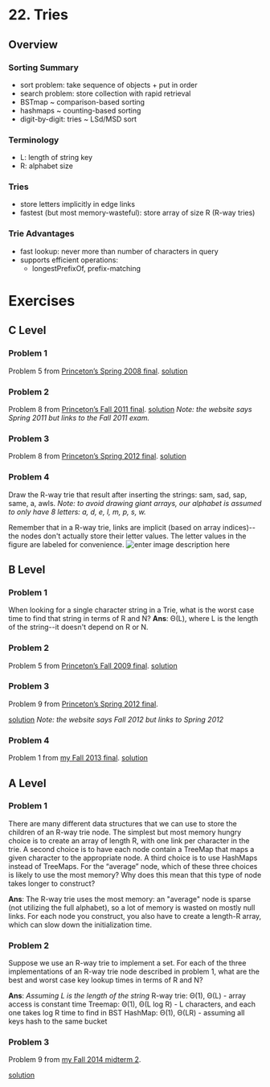# 22. Tries
## Overview
### Sorting Summary
- sort problem: take sequence of objects + put in order
- search problem: store collection with rapid retrieval
- BSTmap ~ comparison-based sorting
- hashmaps ~ counting-based sorting
- digit-by-digit: tries ~ LSd/MSD sort
### Terminology
- L: length of string key
- R: alphabet size
### Tries
- store letters implicitly in edge links
- fastest (but most memory-wasteful): store array of size R (R-way tries)
### Trie Advantages
- fast lookup: never more than number of characters in query
- supports efficient operations:
	- longestPrefixOf, prefix-matching
# Exercises
## C Level
### Problem 1
Problem 5 from  [Princeton’s Spring 2008 final](http://www.cs.princeton.edu/courses/archive/spring15/cos226/exams/fin-s08.pdf).
[solution](https://www.cs.princeton.edu/courses/archive/fall13/cos226/exams/fin-s08-sol.pdf)
### Problem 2
Problem 8 from  [Princeton’s Fall 2011 final](http://www.cs.princeton.edu/courses/archive/spring15/cos226/exams/fin-f11.pdf).
[solution](https://www.cs.princeton.edu/courses/archive/fall13/cos226/exams/fin-f11-sol.pdf)
*Note: the website says Spring 2011 but links to the Fall 2011 exam.*
### Problem 3    
Problem 8 from  [Princeton’s Spring 2012 final](http://www.cs.princeton.edu/courses/archive/spring15/cos226/exams/fin-f12.pdf).
[solution](https://www.cs.princeton.edu/courses/archive/fall13/cos226/exams/fin-s12-sol.pdf)
### Problem 4
Draw the R-way trie that result after inserting the strings: sam, sad, sap, same, a, awls.
*Note: to avoid drawing giant arrays, our alphabet is assumed to only have 8 letters: a, d, e, l, m, p, s, w.*

Remember that in a R-way trie, links are implicit (based on array indices)--the nodes don't actually store their letter values. The letter values in the figure are labeled for convenience. 
![enter image description here](https://i.ibb.co/2cnTsXG/21-c-4.png)
## B Level
### Problem 1
When looking for a single character string in a Trie, what is the worst case time to find that string in terms of R and N?
**Ans**: Θ(L), where L is the length of the string--it doesn't depend on R or N.
### Problem 2
Problem 5 from  [Princeton’s Fall 2009 final](http://www.cs.princeton.edu/courses/archive/spring15/cos226/exams/fin-f09.pdf).
[solution](https://www.cs.princeton.edu/courses/archive/fall13/cos226/exams/fin-f09-sol.pdf)
### Problem 3    
Problem 9 from  [Princeton’s Spring 2012 final](http://www.cs.princeton.edu/courses/archive/spring15/cos226/exams/fin-s12.pdf).

[solution](https://www.cs.princeton.edu/courses/archive/fall13/cos226/exams/fin-s12-sol.pdf)
*Note: the website says Fall 2012 but links to Spring 2012*
### Problem 4    
Problem 1 from  [my Fall 2013 final](http://www.cs.princeton.edu/courses/archive/fall13/cos226/exams/fin-f13.pdf).
[solution](https://www.cs.princeton.edu/courses/archive/fall13/cos226/exams/fin-f13-sol.pdf)

## A Level
### Problem 1
There are many different data structures that we can use to store the children of an R-way trie node. The simplest but most memory hungry choice is to create an array of length R, with one link per character in the trie. A second choice is to have each node contain a TreeMap that maps a given character to the appropriate node. A third choice is to use HashMaps instead of TreeMaps. For the “average” node, which of these three choices is likely to use the most memory? Why does this mean that this type of node takes longer to construct?

**Ans**: The R-way trie uses the most memory: an "average" node is sparse (not utilizing the full alphabet), so a lot of memory is wasted on mostly null links. For each node you construct, you also have to create a length-R array, which can slow down the initialization time. 

### Problem 2
Suppose we use an R-way trie to implement a set. For each of the three implementations of an R-way trie node described in problem 1, what are the best and worst case key lookup times in terms of R and N?

**Ans**: 
*Assuming L is the length of the string*
R-way trie: Θ(1), Θ(L) - array access is constant time
Treemap: Θ(1), Θ(L log R) - L characters, and each one takes log R time to find in BST
HashMap: Θ(1), Θ(LR) - assuming all keys hash to the same bucket

### Problem 3
Problem 9 from [my Fall 2014 midterm 2](http://datastructur.es/sp16/materials/exam/CS61B_Fall2014_MT2.pdf).

[solution](https://docplayer.net/37821654-Cs61b-fall-2014-test-2-solution-p-n-hilfinger-and-josh-hug.html)


